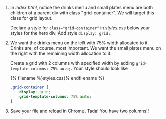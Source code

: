 1. In _index.html_, notice the drinks menu and small plates menu are both children of a parent div with class "grid-container". We will target this class for grid layout. 

   Declare a style for `class="grid-container"` in _styles.css_ below your styles for the hero div. Add style `display: grid;`.
1. We want the drinks menu on the left with 75% width allocated to it. Drinks are, of course, most important. We want the small plates menu on the right with the remaining width allocation to it. 

   Create a grid with 2 columns with specified width by adding `grid-template-columns: 75% auto;`. Your style should look like
   
   {% filename %}styles.css{% endfilename %}
    ```css
    .grid-container {
        display: grid;
        grid-template-columns: 75% auto;
    }
    ```
1. Save your file and reload in Chrome. Tada! You have two columns!!

